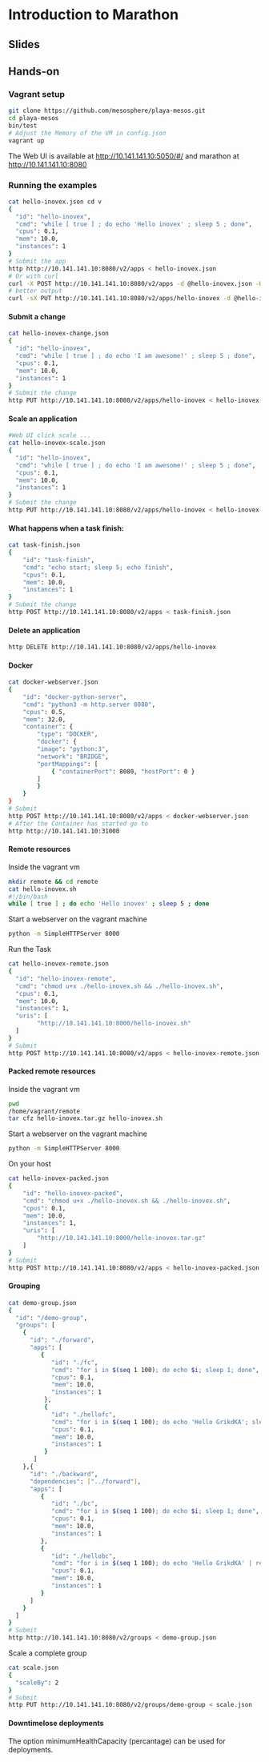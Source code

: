 # Introduction to Marathon
## Slides

## Hands-on
### Vagrant setup
```Bash
git clone https://github.com/mesosphere/playa-mesos.git
cd playa-mesos
bin/test
# Adjust the Memory of the VM in config.json
vagrant up
```

The Web UI is available at http://10.141.141.10:5050/#/ and marathon at http://10.141.141.10:8080
### Running the examples
```Bash
cat hello-inovex.json cd v
{
  "id": "hello-inovex", 
  "cmd": "while [ true ] ; do echo 'Hello inovex' ; sleep 5 ; done",
  "cpus": 0.1,
  "mem": 10.0,
  "instances": 1
}
# Submit the app
http http://10.141.141.10:8080/v2/apps < hello-inovex.json 
# Or with curl
curl -X POST http://10.141.141.10:8080/v2/apps -d @hello-inovex.json -H "Content-type: application/json"
# better output
curl -sX PUT http://10.141.141.10:8080/v2/apps/hello-inovex -d @hello-inovex-2.json -H "Content-type: application/json" | python -mjson.tool
```
#### Submit a change 
```Bash
cat hello-inovex-change.json 
{
  "id": "hello-inovex", 
  "cmd": "while [ true ] ; do echo 'I am awesome!' ; sleep 5 ; done",
  "cpus": 0.1,
  "mem": 10.0,
  "instances": 1
}
# Submit the change 
http PUT http://10.141.141.10:8080/v2/apps/hello-inovex < hello-inovex-change.json
```
#### Scale an application
```Bash
#Web UI click scale ...
cat hello-inovex-scale.json 
{
  "id": "hello-inovex", 
  "cmd": "while [ true ] ; do echo 'I am awesome!' ; sleep 5 ; done",
  "cpus": 0.1,
  "mem": 10.0,
  "instances": 1
}
# Submit the change 
http PUT http://10.141.141.10:8080/v2/apps/hello-inovex < hello-inovex-scale.json
```
#### What happens when  a task finish:
```Bash
cat task-finish.json 
{
    "id": "task-finish", 
    "cmd": "echo start; sleep 5; echo finish",
    "cpus": 0.1,
    "mem": 10.0,
    "instances": 1
}
# Submit the change 
http POST http://10.141.141.10:8080/v2/apps < task-finish.json 
```
#### Delete an application
```Bash
http DELETE http://10.141.141.10:8080/v2/apps/hello-inovex
```
#### Docker
```Bash
cat docker-webserver.json 
{
    "id": "docker-python-server",
    "cmd": "python3 -m http.server 8080",
    "cpus": 0.5,
    "mem": 32.0,
    "container": {
        "type": "DOCKER",
        "docker": {
        "image": "python:3",
        "network": "BRIDGE",
        "portMappings": [
            { "containerPort": 8080, "hostPort": 0 }
        ]
        }
    }
}
# Submit
http POST http://10.141.141.10:8080/v2/apps < docker-webserver.json
# After the Container has started go to
http http://10.141.141.10:31000
```

#### Remote resources
Inside the vagrant vm
```Bash
mkdir remote && cd remote
cat hello-inovex.sh 
#!/bin/bash
while [ true ] ; do echo 'Hello inovex' ; sleep 5 ; done
```
Start a webserver on the vagrant machine
```Bash
python -m SimpleHTTPServer 8000
```
Run the Task
```Bash
cat hello-inovex-remote.json
{
  "id": "hello-inovex-remote", 
  "cmd": "chmod u+x ./hello-inovex.sh && ./hello-inovex.sh",
  "cpus": 0.1,
  "mem": 10.0,
  "instances": 1,
  "uris": [
        "http://10.141.141.10:8000/hello-inovex.sh"
  ]
}
# Submit
http POST http://10.141.141.10:8080/v2/apps < hello-inovex-remote.json
```
#### Packed remote resources
Inside the vagrant vm
```Bash
pwd
/home/vagrant/remote
tar cfz hello-inovex.tar.gz hello-inovex.sh
```
Start a webserver on the vagrant machine
```Bash
python -m SimpleHTTPServer 8000
```
On your host
```Bash
cat hello-inovex-packed.json 
{
    "id": "hello-inovex-packed", 
    "cmd": "chmod u+x ./hello-inovex.sh && ./hello-inovex.sh",
    "cpus": 0.1,
    "mem": 10.0,
    "instances": 1,
    "uris": [
        "http://10.141.141.10:8000/hello-inovex.tar.gz"
    ]
}
# Submit
http POST http://10.141.141.10:8080/v2/apps < hello-inovex-packed.json
```
#### Grouping
```Bash
cat demo-group.json
{
  "id": "/demo-group",
  "groups": [
    {
      "id": "./forward",
      "apps": [
         {  
            "id": "./fc", 
            "cmd": "for i in $(seq 1 100); do echo $i; sleep 1; done",
            "cpus": 0.1,
            "mem": 10.0,
            "instances": 1
          },
          {  
            "id": "./hellofc", 
            "cmd": "for i in $(seq 1 100); do echo 'Hello GrikdKA'; sleep 1; done",
            "cpus": 0.1,
            "mem": 10.0,
            "instances": 1
          }
       ]
    },{
      "id": "./backward",
      "dependencies": ["../forward"],
      "apps": [
         {
            "id": "./bc", 
            "cmd": "for i in $(seq 1 100); do echo $i; sleep 1; done",
            "cpus": 0.1,
            "mem": 10.0,
            "instances": 1
         },
         {  
            "id": "./hellobc", 
            "cmd": "for i in $(seq 1 100); do echo 'Hello GrikdKA' | rev; sleep 1; done",
            "cpus": 0.1,
            "mem": 10.0,
            "instances": 1
         }
      ]
    }
  ]
}
# Submit
http http://10.141.141.10:8080/v2/groups < demo-group.json
```
Scale a complete group
```Bash
cat scale.json
{ 
  "scaleBy": 2 
}
# Submit
http PUT http://10.141.141.10:8080/v2/groups/demo-group < scale.json
```
#### Downtimelose deployments
The option minimumHealthCapacity (percantage) can be used for deployments.